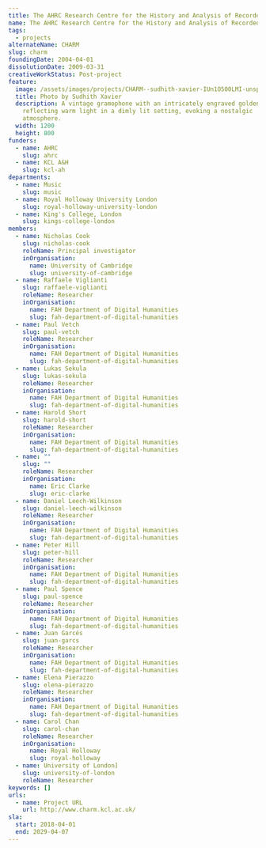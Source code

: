 ```yaml
---
title: The AHRC Research Centre for the History and Analysis of Recorded Music
name: The AHRC Research Centre for the History and Analysis of Recorded Music
tags:
  - projects
alternateName: CHARM
slug: charm
foundingDate: 2004-04-01
dissolutionDate: 2009-03-31
creativeWorkStatus: Post-project
feature:
  image: /assets/images/projects/CHARM--sudhith-xavier-IUn1O500LMI-unsplash.jpg
  title: Photo by Sudhith Xavier
  description: A vintage gramophone with an intricately engraved golden horn,
    reflecting warm light in a dimly lit setting, evoking a nostalgic
    atmosphere.
  width: 1200
  height: 800
funders:
  - name: AHRC
    slug: ahrc
  - name: KCL A&H
    slug: kcl-ah
departments:
  - name: Music
    slug: music
  - name: Royal Holloway University London
    slug: royal-holloway-university-london
  - name: King's College, London
    slug: kings-college-london
members:
  - name: Nicholas Cook
    slug: nicholas-cook
    roleName: Principal investigator
    inOrganisation:
      name: University of Cambridge
      slug: university-of-cambridge
  - name: Raffaele Viglianti
    slug: raffaele-viglianti
    roleName: Researcher
    inOrganisation:
      name: FAH Department of Digital Humanities
      slug: fah-department-of-digital-humanities
  - name: Paul Vetch
    slug: paul-vetch
    roleName: Researcher
    inOrganisation:
      name: FAH Department of Digital Humanities
      slug: fah-department-of-digital-humanities
  - name: Lukas Sekula
    slug: lukas-sekula
    roleName: Researcher
    inOrganisation:
      name: FAH Department of Digital Humanities
      slug: fah-department-of-digital-humanities
  - name: Harold Short
    slug: harold-short
    roleName: Researcher
    inOrganisation:
      name: FAH Department of Digital Humanities
      slug: fah-department-of-digital-humanities
  - name: ""
    slug: ""
    roleName: Researcher
    inOrganisation:
      name: Eric Clarke
      slug: eric-clarke
  - name: Daniel Leech-Wilkinson
    slug: daniel-leech-wilkinson
    roleName: Researcher
    inOrganisation:
      name: FAH Department of Digital Humanities
      slug: fah-department-of-digital-humanities
  - name: Peter Hill
    slug: peter-hill
    roleName: Researcher
    inOrganisation:
      name: FAH Department of Digital Humanities
      slug: fah-department-of-digital-humanities
  - name: Paul Spence
    slug: paul-spence
    roleName: Researcher
    inOrganisation:
      name: FAH Department of Digital Humanities
      slug: fah-department-of-digital-humanities
  - name: Juan Garcés
    slug: juan-garcs
    roleName: Researcher
    inOrganisation:
      name: FAH Department of Digital Humanities
      slug: fah-department-of-digital-humanities
  - name: Elena Pierazzo
    slug: elena-pierazzo
    roleName: Researcher
    inOrganisation:
      name: FAH Department of Digital Humanities
      slug: fah-department-of-digital-humanities
  - name: Carol Chan
    slug: carol-chan
    roleName: Researcher
    inOrganisation:
      name: Royal Holloway
      slug: royal-holloway
  - name: University of London]
    slug: university-of-london
    roleName: Researcher
keywords: []
urls:
  - name: Project URL
    url: http://www.charm.kcl.ac.uk/
sla:
  start: 2018-04-01
  end: 2029-04-07
---
```

